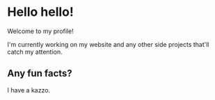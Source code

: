 # Hello hello!

Welcome to my profile!

I'm currently working on my website and any other side projects that'll catch my attention.

## Any fun facts?
I have a kazzo.
